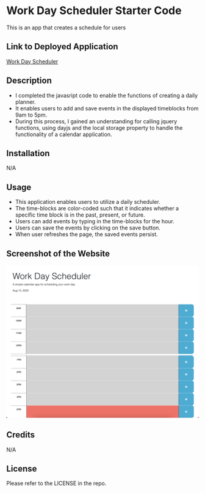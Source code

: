# Work Day Scheduler Starter Code

This is an app that creates a schedule for users

## Link to Deployed Application
<a href="https://yega1009.github.io/Work-Day-Scheduler/">Work Day Scheduler</a>

## Description
- I completed the javasript code to enable the functions of creating a daily planner.
- It enables users to add and save events in the displayed timeblocks from 9am to 5pm.
- During this process, I gained an understanding for calling jquery functions, using dayjs and the local storage property to handle the functionality of a calendar application.

## Installation

N/A

## Usage
- This application enables users to utilize a daily scheduler.
- The time-blocks are color-coded such that it indicates whether a specific time block is in the past, present, or future.
- Users can add events by typing in the time-blocks for the hour.
- Users can save the events by clicking on the save button.
- When user refreshes the page, the saved events persist.

## Screenshot of the Website

![Screenshot 1](./Images/screenshot-1.png)
![Screenshot 2](./Images/screenshot-2.png)
## Credits

N/A

## License

Please refer to the LICENSE in the repo.
